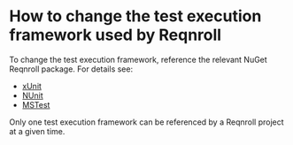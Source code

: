 # How to change the test execution framework used by Reqnroll

To change the test execution framework, reference the relevant NuGet Reqnroll package. For details see:
* [xUnit](../integrations/xunit.md)
* [NUnit](../integrations/nunit.md)
* [MSTest](../integrations/mstest.md)

Only one test execution framework can be referenced by a Reqnroll project at a given time.
